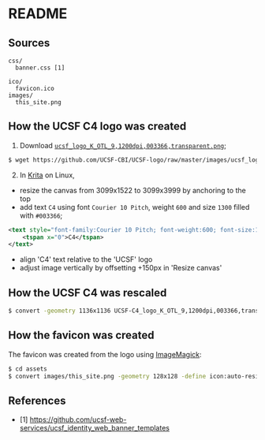 # README

## Sources

```lang-none
css/
  banner.css [1]

ico/
  favicon.ico
images/
  this_site.png
```

## How the UCSF C4 logo was created

1. Download [`ucsf_logo_K_OTL_9,1200dpi,003366,transparent.png`](https://github.com/UCSF-CBI/UCSF-logo/);

```sh
$ wget https://github.com/UCSF-CBI/UCSF-logo/raw/master/images/ucsf_logo_K_OTL_9%2C1200dpi%2C003366%2Ctransparent.png
```

2. In [Krita](https://krita.org/) on Linux,

  * resize the canvas from 3099x1522 to 3099x3999 by anchoring to the top
  * add text `C4` using font `Courier 10 Pitch`, weight `600` and size `1300` filled with `#003366`;

```svg
<text style="font-family:Courier 10 Pitch; font-weight:600; font-size:1300px; fill: #003366;">
    <tspan x="0">C4</tspan>
</text>
```
  * align 'C4' text relative to the 'UCSF' logo
  * adjust image vertically by offsetting +150px in 'Resize canvas'


## How the UCSF C4 was rescaled

```sh
$ convert -geometry 1136x1136 UCSF-C4_logo_K_OTL_9,1200dpi,003366,transparent.png this_site.png
```


## How the favicon was created

The favicon was created from the logo using [ImageMagick](http://www.imagemagick.org/):
```sh
$ cd assets
$ convert images/this_site.png -geometry 128x128 -define icon:auto-resize=64,48,32,16 ico/favicon.ico
```


## References

* [1] <https://github.com/ucsf-web-services/ucsf_identity_web_banner_templates>
